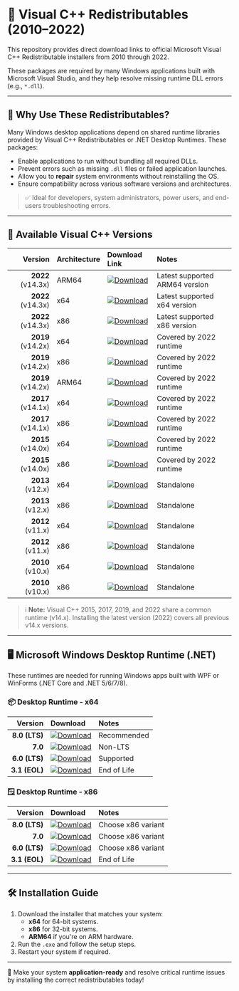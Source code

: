# 🧩 Visual C++ Redistributables (2010–2022)

This repository provides direct download links to official Microsoft Visual C++ Redistributable installers from 2010 through 2022.

These packages are required by many Windows applications built with Microsoft Visual Studio, and they help resolve missing runtime DLL errors (e.g., `*.dll`).

---

## 🤔 Why Use These Redistributables?

Many Windows desktop applications depend on shared runtime libraries provided by Visual C++ Redistributables or .NET Desktop Runtimes. These packages:

- Enable applications to run without bundling all required DLLs.
- Prevent errors such as missing `.dll` files or failed application launches.
- Allow you to **repair** system environments without reinstalling the OS.
- Ensure compatibility across various software versions and architectures.

> ✅ Ideal for developers, system administrators, power users, and end-users troubleshooting errors.

---

## 📂 Available Visual C++ Versions

| Version | Architecture | Download Link | Notes |
|--------:|:-------------|:--------------|:------|
| **2022** (v14.3x) | ARM64 | [![Download](https://honey.badgers.space/badge/check/DOWNLOAD/green?&icon=eva-cloud-download-outline&label=&scale=1.5)](https://aka.ms/vs/17/release/vc_redist.arm64.exe) | Latest supported ARM64 version |
| **2022** (v14.3x) | x64   | [![Download](https://honey.badgers.space/badge/check/DOWNLOAD/green?&icon=eva-cloud-download-outline&label=&scale=1.5)](https://aka.ms/vs/17/release/vc_redist.x64.exe)   | Latest supported x64 version |
| **2022** (v14.3x) | x86   | [![Download](https://honey.badgers.space/badge/check/DOWNLOAD/green?&icon=eva-cloud-download-outline&label=&scale=1.5)](https://aka.ms/vs/17/release/vc_redist.x86.exe)   | Latest supported x86 version |
| **2019** (v14.2x) | x64   | [![Download](https://honey.badgers.space/badge/check/DOWNLOAD/green?&icon=eva-cloud-download-outline&label=&scale=1.5)](https://aka.ms/vs/16/release/vc_redist.x64.exe)   | Covered by 2022 runtime |
| **2019** (v14.2x) | x86   | [![Download](https://honey.badgers.space/badge/check/DOWNLOAD/green?&icon=eva-cloud-download-outline&label=&scale=1.5)](https://aka.ms/vs/16/release/vc_redist.x86.exe)   | Covered by 2022 runtime |
| **2019** (v14.2x) | ARM64 | [![Download](https://honey.badgers.space/badge/check/DOWNLOAD/green?&icon=eva-cloud-download-outline&label=&scale=1.5)](https://aka.ms/vs/16/release/vc_redist.arm64.exe) | Covered by 2022 runtime |
| **2017** (v14.1x) | x64   | [![Download](https://honey.badgers.space/badge/check/DOWNLOAD/green?&icon=eva-cloud-download-outline&label=&scale=1.5)](https://aka.ms/vs/15/release/vc_redist.x64.exe)   | Covered by 2022 runtime |
| **2017** (v14.1x) | x86   | [![Download](https://honey.badgers.space/badge/check/DOWNLOAD/green?&icon=eva-cloud-download-outline&label=&scale=1.5)](https://aka.ms/vs/15/release/vc_redist.x86.exe)   | Covered by 2022 runtime |
| **2015** (v14.0x) | x64   | [![Download](https://honey.badgers.space/badge/check/DOWNLOAD/green?&icon=eva-cloud-download-outline&label=&scale=1.5)](https://aka.ms/vs/2015/redist_x64)                 | Covered by 2022 runtime |
| **2015** (v14.0x) | x86   | [![Download](https://honey.badgers.space/badge/check/DOWNLOAD/green?&icon=eva-cloud-download-outline&label=&scale=1.5)](https://aka.ms/vs/2015/redist_x86)                 | Covered by 2022 runtime |
| **2013** (v12.x)  | x64   | [![Download](https://honey.badgers.space/badge/check/DOWNLOAD/green?&icon=eva-cloud-download-outline&label=&scale=1.5)](https://download.microsoft.com/download/1/7/1/1715A68B-5B1C-48A1-8168-FF2E3C40A59C/vcredist_x64.exe) | Standalone |
| **2013** (v12.x)  | x86   | [![Download](https://honey.badgers.space/badge/check/DOWNLOAD/green?&icon=eva-cloud-download-outline&label=&scale=1.5)](https://download.microsoft.com/download/1/7/1/1715A68B-5B1C-48A1-8168-FF2E3C40A59C/vcredist_x86.exe) | Standalone |
| **2012** (v11.x)  | x64   | [![Download](https://honey.badgers.space/badge/check/DOWNLOAD/green?&icon=eva-cloud-download-outline&label=&scale=1.5)](https://download.microsoft.com/download/1/1/3/11365A1B-2450-4D51-8DB6-5D7586B2AB9B/vcredist_x64.exe) | Standalone |
| **2012** (v11.x)  | x86   | [![Download](https://honey.badgers.space/badge/check/DOWNLOAD/green?&icon=eva-cloud-download-outline&label=&scale=1.5)](https://download.microsoft.com/download/1/1/3/11365A1B-2450-4D51-8DB6-5D7586B2AB9B/vcredist_x86.exe) | Standalone |
| **2010** (v10.x)  | x64   | [![Download](https://honey.badgers.space/badge/check/DOWNLOAD/green?&icon=eva-cloud-download-outline&label=&scale=1.5)](https://download.microsoft.com/download/1/6/5/165255e7-1014-4d0a-b094-b6a430a6bffc/vcredist_x64.exe) | Standalone |
| **2010** (v10.x)  | x86   | [![Download](https://honey.badgers.space/badge/check/DOWNLOAD/green?&icon=eva-cloud-download-outline&label=&scale=1.5)](https://download.microsoft.com/download/1/6/5/165255e7-1014-4d0a-b094-b6a430a6bffc/vcredist_x86.exe) | Standalone |

> ℹ️ **Note:** Visual C++ 2015, 2017, 2019, and 2022 share a common runtime (v14.x). Installing the latest version (2022) covers all previous v14.x versions.

---

## 🖥 Microsoft Windows Desktop Runtime (.NET)

These runtimes are needed for running Windows apps built with WPF or WinForms (.NET Core and .NET 5/6/7/8).

### 📦 Desktop Runtime - x64

| Version | Download | Notes |
|--------:|:---------|:------|
| **8.0 (LTS)** | [![Download](https://honey.badgers.space/badge/check/DOWNLOAD/green?&icon=eva-cloud-download-outline&label=&scale=1.5)](https://dotnet.microsoft.com/en-us/download/dotnet/8.0) | Recommended |
| **7.0**        | [![Download](https://honey.badgers.space/badge/check/DOWNLOAD/green?&icon=eva-cloud-download-outline&label=&scale=1.5)](https://dotnet.microsoft.com/en-us/download/dotnet/7.0) | Non-LTS |
| **6.0 (LTS)**  | [![Download](https://honey.badgers.space/badge/check/DOWNLOAD/green?&icon=eva-cloud-download-outline&label=&scale=1.5)](https://dotnet.microsoft.com/en-us/download/dotnet/6.0) | Supported |
| **3.1 (EOL)**  | [![Download](https://honey.badgers.space/badge/check/DOWNLOAD/green?&icon=eva-cloud-download-outline&label=&scale=1.5)](https://dotnet.microsoft.com/en-us/download/dotnet/3.1) | End of Life |

### 🪟 Desktop Runtime - x86

| Version | Download | Notes |
|--------:|:---------|:------|
| **8.0 (LTS)** | [![Download](https://honey.badgers.space/badge/check/DOWNLOAD/green?&icon=eva-cloud-download-outline&label=&scale=1.5)](https://dotnet.microsoft.com/en-us/download/dotnet/8.0) | Choose x86 variant |
| **7.0**        | [![Download](https://honey.badgers.space/badge/check/DOWNLOAD/green?&icon=eva-cloud-download-outline&label=&scale=1.5)](https://dotnet.microsoft.com/en-us/download/dotnet/7.0) | Choose x86 variant |
| **6.0 (LTS)**  | [![Download](https://honey.badgers.space/badge/check/DOWNLOAD/green?&icon=eva-cloud-download-outline&label=&scale=1.5)](https://dotnet.microsoft.com/en-us/download/dotnet/6.0) | Choose x86 variant |
| **3.1 (EOL)**  | [![Download](https://honey.badgers.space/badge/check/DOWNLOAD/green?&icon=eva-cloud-download-outline&label=&scale=1.5)](https://dotnet.microsoft.com/en-us/download/dotnet/3.1) | End of Life |

---

## 🛠 Installation Guide

1. Download the installer that matches your system:
   - **x64** for 64-bit systems.
   - **x86** for 32-bit systems.
   - **ARM64** if you're on ARM hardware.
2. Run the `.exe` and follow the setup steps.
3. Restart your system if required.

---

🧠 Make your system **application-ready** and resolve critical runtime issues by installing the correct redistributables today!
